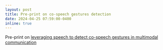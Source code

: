 ```yaml
---
layout: post
title: Pre-print on co-speech gestures detection
date: 2024-04-25 07:59:00-0400
inline: true
---
```

Pre-print on [leveraging speech to detect co-speech gestures in multimodal communication](https://arxiv.org/pdf/2404.14952)